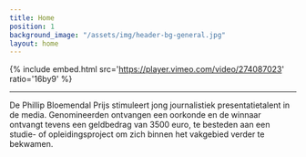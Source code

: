 ```yaml
---
title: Home
position: 1
background_image: "/assets/img/header-bg-general.jpg"
layout: home
---
```


{% include embed.html src='https://player.vimeo.com/video/274087023' ratio='16by9' %}

---

De Phillip Bloemendal Prijs stimuleert jong journalistiek presentatietalent in de media. Genomineerden ontvangen  een oorkonde en de winnaar ontvangt tevens een geldbedrag van 3500 euro, te besteden aan een studie- of opleidingsproject om zich binnen het vakgebied verder te bekwamen.
